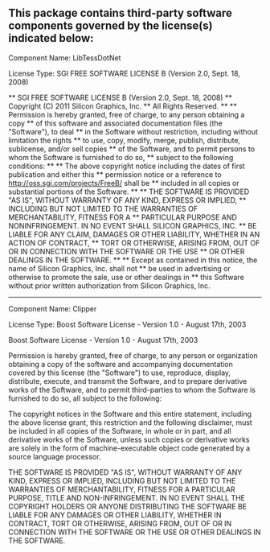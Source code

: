 This package contains third-party software components governed by the license(s) indicated below:
---------

Component Name: LibTessDotNet

License Type: SGI FREE SOFTWARE LICENSE B (Version 2.0, Sept. 18, 2008) 

** SGI FREE SOFTWARE LICENSE B (Version 2.0, Sept. 18, 2008) 
** Copyright (C) 2011 Silicon Graphics, Inc.
** All Rights Reserved.
**
** Permission is hereby granted, free of charge, to any person obtaining a copy
** of this software and associated documentation files (the "Software"), to deal
** in the Software without restriction, including without limitation the rights
** to use, copy, modify, merge, publish, distribute, sublicense, and/or sell copies
** of the Software, and to permit persons to whom the Software is furnished to do so,
** subject to the following conditions:
** 
** The above copyright notice including the dates of first publication and either this
** permission notice or a reference to http://oss.sgi.com/projects/FreeB/ shall be
** included in all copies or substantial portions of the Software. 
**
** THE SOFTWARE IS PROVIDED "AS IS", WITHOUT WARRANTY OF ANY KIND, EXPRESS OR IMPLIED,
** INCLUDING BUT NOT LIMITED TO THE WARRANTIES OF MERCHANTABILITY, FITNESS FOR A
** PARTICULAR PURPOSE AND NONINFRINGEMENT. IN NO EVENT SHALL SILICON GRAPHICS, INC.
** BE LIABLE FOR ANY CLAIM, DAMAGES OR OTHER LIABILITY, WHETHER IN AN ACTION OF CONTRACT,
** TORT OR OTHERWISE, ARISING FROM, OUT OF OR IN CONNECTION WITH THE SOFTWARE OR THE USE
** OR OTHER DEALINGS IN THE SOFTWARE.
** 
** Except as contained in this notice, the name of Silicon Graphics, Inc. shall not
** be used in advertising or otherwise to promote the sale, use or other dealings in
** this Software without prior written authorization from Silicon Graphics, Inc.

---------

Component Name: Clipper

License Type: Boost Software License - Version 1.0 - August 17th, 2003

Boost Software License - Version 1.0 - August 17th, 2003

Permission is hereby granted, free of charge, to any person or organization
obtaining a copy of the software and accompanying documentation covered by
this license (the "Software") to use, reproduce, display, distribute,
execute, and transmit the Software, and to prepare derivative works of the
Software, and to permit third-parties to whom the Software is furnished to
do so, all subject to the following:

The copyright notices in the Software and this entire statement, including
the above license grant, this restriction and the following disclaimer,
must be included in all copies of the Software, in whole or in part, and
all derivative works of the Software, unless such copies or derivative
works are solely in the form of machine-executable object code generated by
a source language processor.

THE SOFTWARE IS PROVIDED "AS IS", WITHOUT WARRANTY OF ANY KIND, EXPRESS OR
IMPLIED, INCLUDING BUT NOT LIMITED TO THE WARRANTIES OF MERCHANTABILITY,
FITNESS FOR A PARTICULAR PURPOSE, TITLE AND NON-INFRINGEMENT. IN NO EVENT
SHALL THE COPYRIGHT HOLDERS OR ANYONE DISTRIBUTING THE SOFTWARE BE LIABLE
FOR ANY DAMAGES OR OTHER LIABILITY, WHETHER IN CONTRACT, TORT OR OTHERWISE,
ARISING FROM, OUT OF OR IN CONNECTION WITH THE SOFTWARE OR THE USE OR OTHER
DEALINGS IN THE SOFTWARE.